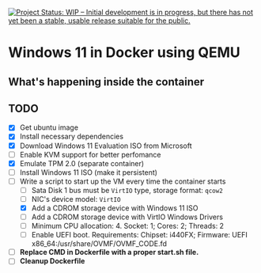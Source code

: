 [![Project Status: WIP – Initial development is in progress, but there has not yet been a stable, usable release suitable for the public.](https://www.repostatus.org/badges/latest/wip.svg)](https://www.repostatus.org/#wip)

# Windows 11 in Docker using QEMU  

## What's happening inside the container

## TODO

- [x] Get ubuntu image
- [x] Install necessary dependencies
- [x] Download Windows 11 Evaluation ISO from Microsoft
- [ ] Enable KVM support for better perfomance
- [x] Emulate TPM 2.0 (separate container)
- [ ] Install Windows 11 ISO (make it persistent)
- [ ] Write a script to start up the VM every time the container starts
  - [ ] Sata Disk 1 bus must be `VirtIO` type, storage format: `qcow2`
  - [ ] NIC's device model: `VirtIO`
  - [x] Add a CDROM storage device with Windows 11 ISO
  - [ ] Add a CDROM storage device with VirtIO Windows Drivers
  - [ ] Minimum CPU allocation: 4. Socket: 1; Cores: 2; Threads: 2
  - [ ] Enable UEFI boot. Requirements: Chipset: i440FX; Firmware: UEFI x86_64:/usr/share/OVMF/OVMF_CODE.fd
- [ ] **Replace CMD in Dockerfile with a proper start.sh file.**
- [ ] **Cleanup Dockerfile**
